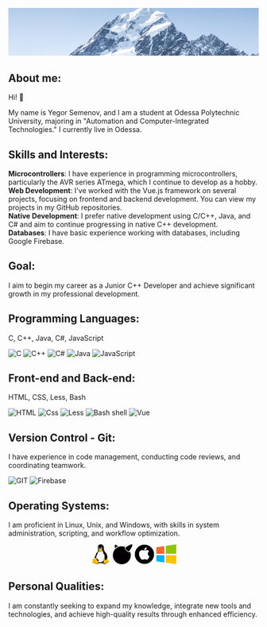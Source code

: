 
[![Header](https://github.com/Egor6052/egor6052/blob/NewSite/assets/2024-08-13_21-33-55.png)](https://github.com/Egor6052?tab=repositories)
## About me:
Hi! 👋

My name is Yegor Semenov, and I am a student at Odessa Polytechnic University, majoring in "Automation and Computer-Integrated Technologies." I currently live in Odessa.
## Skills and Interests:

**Microcontrollers**: I have experience in programming microcontrollers, particularly the AVR series ATmega, which I continue to develop as a hobby.  
**Web Development**: I've worked with the Vue.js framework on several projects, focusing on frontend and backend development. You can view my projects in my GitHub repositories.  
**Native Development**: I prefer native development using C/C++, Java, and C# and aim to continue progressing in native C++ development.  
**Databases**: I have basic experience working with databases, including Google Firebase.

## Goal:

I aim to begin my career as a Junior C++ Developer and achieve significant growth in my professional development.

## Programming Languages:
C, C++, Java, C#, JavaScript

![C](https://img.shields.io/badge/C-3498db?style=for-the-badge&logo=C) ![C++](https://img.shields.io/badge/C++-2980b9?style=for-the-badge&logo=C%2b%2b) ![C#](https://img.shields.io/badge/CSharp-9b59b6?style=for-the-badge&logo=CSharp&logoColor=white)  ![Java](https://img.shields.io/badge/Java-e74c3c?style=for-the-badge&logo=Java)  ![JavaScript](https://img.shields.io/badge/JavaScript-d35400?style=for-the-badge&logo=JavaScript&logoColor=f1c40f) 

##  Front-end and Back-end: 
HTML, CSS, Less, Bash

![HTML](https://img.shields.io/badge/HTML-48dbfb?style=for-the-badge&logo=HTML&logoColor=f1c40f)  ![Css](https://img.shields.io/badge/CSS-2e86de?style=for-the-badge&logo=CSS&logoColor=f1c40f)  ![Less](https://img.shields.io/badge/Less-2e86de?style=for-the-badge&logo=Less&logoColor=c8d6e5)  ![Bash shell](https://img.shields.io/badge/Bush_shell-2ed573?style=for-the-badge&logo=sh&logoColor=c8d6e5)  ![Vue](https://img.shields.io/badge/Vue-1dd1a1?style=for-the-badge&logo=Vue&logoColor=3498db)



## Version Control - Git:
I have experience in code management, conducting code reviews, and coordinating teamwork.

![GIT](https://img.shields.io/badge/Git-e55039?style=for-the-badge&logo=Git&logoColor=ffffff) ![Firebase](https://img.shields.io/badge/Firebase-FFCA28?style=for-the-badge&logo=Firebase&logoColor=ffffff)

## Operating Systems:
I am proficient in Linux, Unix, and Windows, with skills in system administration, scripting, and workflow optimization.

<div align="center">
  <img src="https://github.com/Egor6052/egor6052/blob/NewSite/assets/free-icon-linux-6124995.png" alt="Linux" width="40"/> 
  <img src="https://github.com/Egor6052/egor6052/blob/NewSite/assets/1494.png" alt="Unix" width="40"/> 
  <img src="https://github.com/Egor6052/egor6052/blob/NewSite/assets/2175370.png" alt="Mac" width="40"/> 
  <img src="https://github.com/Egor6052/egor6052/blob/NewSite/assets/free-icon-windows-220215.png" alt="Windows" width="40"/>
</div>


## Personal Qualities:

I am constantly seeking to expand my knowledge, integrate new tools and technologies, and achieve high-quality results through enhanced efficiency.


<!--

**Egor6052/egor6052** is a ✨ _special_ ✨ repository because its `README.md` (this file) appears on your GitHub profile.

Here are some ideas to get you started:

- 🔭 I’m currently working on ...
- 🌱 I’m currently learning ...
- 👯 I’m looking to collaborate on ...
- 🤔 I’m looking for help with ...
- 💬 Ask me about ...
- 📫 How to reach me: ...
- 😄 Pronouns: ...
- ⚡ Fun fact: ...
 -->

